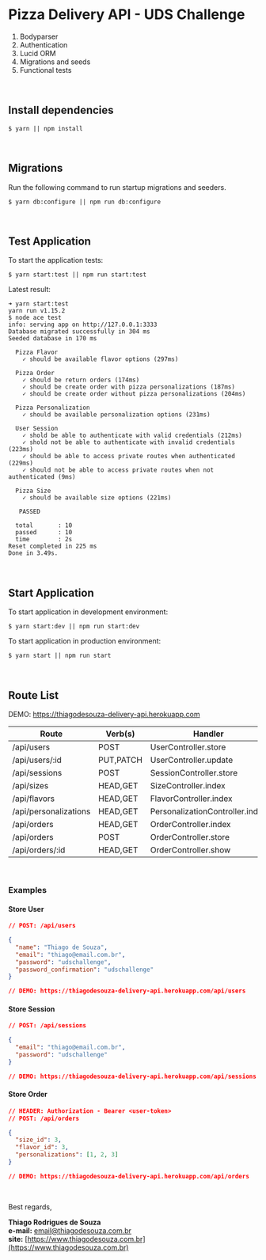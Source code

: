 # Pizza Delivery API - UDS Challenge

1. Bodyparser
2. Authentication
3. Lucid ORM
4. Migrations and seeds
5. Functional tests

<br/>

## Install dependencies

```shell
$ yarn || npm install
```

<br/>

## Migrations

Run the following command to run startup migrations and seeders.

```shell
$ yarn db:configure || npm run db:configure
```

<br/>

## Test Application

To start the application tests:

```shell
$ yarn start:test || npm run start:test
```

Latest result:

```shell
➜ yarn start:test
yarn run v1.15.2
$ node ace test
info: serving app on http://127.0.0.1:3333
Database migrated successfully in 304 ms
Seeded database in 170 ms

  Pizza Flavor
    ✓ should be available flavor options (297ms)

  Pizza Order
    ✓ should be return orders (174ms)
    ✓ should be create order with pizza personalizations (187ms)
    ✓ should be create order without pizza personalizations (204ms)

  Pizza Personalization
    ✓ should be available personalization options (231ms)

  User Session
    ✓ shold be able to authenticate with valid credentials (212ms)
    ✓ shold not be able to authenticate with invalid credentials (223ms)
    ✓ should be able to access private routes when authenticated (229ms)
    ✓ should not be able to access private routes when not authenticated (9ms)

  Pizza Size
    ✓ should be available size options (221ms)

   PASSED

  total       : 10
  passed      : 10
  time        : 2s
Reset completed in 225 ms
Done in 3.49s.
```

<br/>

## Start Application

To start application in development environment:

```shell
$ yarn start:dev || npm run start:dev
```

To start application in production environment:

```shell
$ yarn start || npm run start
```

<br/>

## Route List

DEMO: https://thiagodesouza-delivery-api.herokuapp.com

| Route                 | Verb(s)   | Handler                         | Middleware         | Name                   |
| --------------------- | --------- | ------------------------------- | ------------------ | ---------------------- |
| /api/users            | POST      | UserController.store            | av:StoreUser       | users.store            |
| /api/users/:id        | PUT,PATCH | UserController.update           | auth,av:UpdateUser | users.update           |
| /api/sessions         | POST      | SessionController.store         | av:StoreSession    | sessions.store         |
| /api/sizes            | HEAD,GET  | SizeController.index            | auth               | sizes.index            |
| /api/flavors          | HEAD,GET  | FlavorController.index          | auth               | flavors.index          |
| /api/personalizations | HEAD,GET  | PersonalizationController.index | auth               | personalizations.index |
| /api/orders           | HEAD,GET  | OrderController.index           | auth               | orders.index           |
| /api/orders           | POST      | OrderController.store           | auth,av:StoreOrder | orders.store           |
| /api/orders/:id       | HEAD,GET  | OrderController.show            | auth               | orders.show            |

<br />

### Examples

#### Store User

```json
// POST: /api/users

{
  "name": "Thiago de Souza",
  "email": "thiago@email.com.br",
  "password": "udschallenge",
  "password_confirmation": "udschallenge"
}

// DEMO: https://thiagodesouza-delivery-api.herokuapp.com/api/users
```

#### Store Session

```json
// POST: /api/sessions

{
  "email": "thiago@email.com.br",
  "password": "udschallenge"
}

// DEMO: https://thiagodesouza-delivery-api.herokuapp.com/api/sessions
```

#### Store Order

```json
// HEADER: Authorization - Bearer <user-token>
// POST: /api/orders

{
  "size_id": 3,
  "flavor_id": 3,
  "personalizations": [1, 2, 3]
}

// DEMO: https://thiagodesouza-delivery-api.herokuapp.com/api/orders
```

<br />

Best regards,

**Thiago Rodrigues de Souza** \
**e-mail:** email@thiagodesouza.com.br \
**site:** [https://www.thiagodesouza.com.br](https://www.thiagodesouza.com.br)
